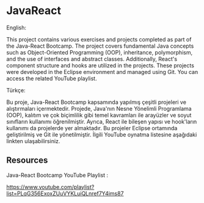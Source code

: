 # JavaReact
English:

This project contains various exercises and projects completed as part of the Java-React Bootcamp. The project covers fundamental Java concepts such as Object-Oriented Programming (OOP), inheritance, polymorphism, and the use of interfaces and abstract classes. Additionally, React's component structure and hooks are utilized in the projects. These projects were developed in the Eclipse environment and managed using Git. You can access the related YouTube playlist.

Türkçe:

Bu proje, Java-React Bootcamp kapsamında yapılmış çeşitli projeleri ve alıştırmaları içermektedir. Projede, Java'nın Nesne Yönelimli Programlama (OOP), kalıtım ve çok biçimlilik gibi temel kavramları ile arayüzler ve soyut sınıfların kullanımı öğrenilmiştir. Ayrıca, React ile bileşen yapısı ve hook'ların kullanımı da projelerde yer almaktadır. Bu projeler Eclipse ortamında geliştirilmiş ve Git ile yönetilmiştir. İlgili YouTube oynatma listesine aşağıdaki linkten ulaşabilirsiniz.

## Resources

  Java-React Bootcamp YouTube Playlist :
  
  https://www.youtube.com/playlist?list=PLqG356ExoxZUuVYKLuiQLnref7Y4ims87


